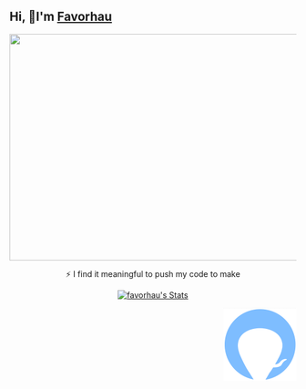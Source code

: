 ## Hi, 👋I'm [Favorhau](https://github.com/favorhau/)

<p align="center"><img align="center" width="548" height="398" src="https://github.com/favorhau/favorhau/blob/main/hero-motio.gif"></p>
<p align="center">⚡ I find it meaningful to push my code to make </p>
<p align="center">
  <a href="https://github.com/favorhau" class="rich-diff-level-one">
    <img src="https://github-readme-stats.vercel.app/api?username=favorhau&hide=issues&title_color=7ebdff&text_color=777" alt="favorhau's Stats" >
  </a>
</p>
<img align="right" alt="PNG" src="https://github.com/favorhau/favorhau/blob/main/profile2.png" width="128" height="128">


